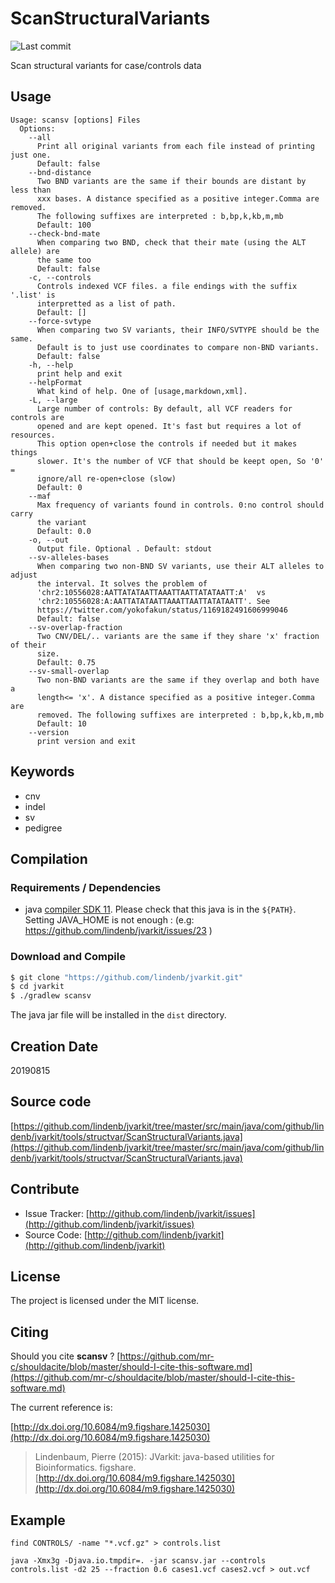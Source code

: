 # ScanStructuralVariants

![Last commit](https://img.shields.io/github/last-commit/lindenb/jvarkit.png)

Scan structural variants for case/controls data


## Usage

```
Usage: scansv [options] Files
  Options:
    --all
      Print all original variants from each file instead of printing just one.
      Default: false
    --bnd-distance
      Two BND variants are the same if their bounds are distant by less than 
      xxx bases. A distance specified as a positive integer.Comma are removed. 
      The following suffixes are interpreted : b,bp,k,kb,m,mb
      Default: 100
    --check-bnd-mate
      When comparing two BND, check that their mate (using the ALT allele) are 
      the same too
      Default: false
    -c, --controls
      Controls indexed VCF files. a file endings with the suffix '.list' is 
      interpretted as a list of path.
      Default: []
    --force-svtype
      When comparing two SV variants, their INFO/SVTYPE should be the same. 
      Default is to just use coordinates to compare non-BND variants.
      Default: false
    -h, --help
      print help and exit
    --helpFormat
      What kind of help. One of [usage,markdown,xml].
    -L, --large
      Large number of controls: By default, all VCF readers for controls are 
      opened and are kept opened. It's fast but requires a lot of resources. 
      This option open+close the controls if needed but it makes things 
      slower. It's the number of VCF that should be keept open, So '0' = 
      ignore/all re-open+close (slow)
      Default: 0
    --maf
      Max frequency of variants found in controls. 0:no control should carry 
      the variant
      Default: 0.0
    -o, --out
      Output file. Optional . Default: stdout
    --sv-alleles-bases
      When comparing two non-BND SV variants, use their ALT alleles to adjust 
      the interval. It solves the problem of  
      'chr2:10556028:AATTATATAATTAAATTAATTATATAATT:A'  vs 
      'chr2:10556028:A:AATTATATAATTAAATTAATTATATAATT'. See 
      https://twitter.com/yokofakun/status/1169182491606999046 
      Default: false
    --sv-overlap-fraction
      Two CNV/DEL/.. variants are the same if they share 'x' fraction of their 
      size. 
      Default: 0.75
    --sv-small-overlap
      Two non-BND variants are the same if they overlap and both have a 
      length<= 'x'. A distance specified as a positive integer.Comma are 
      removed. The following suffixes are interpreted : b,bp,k,kb,m,mb
      Default: 10
    --version
      print version and exit

```


## Keywords

 * cnv
 * indel
 * sv
 * pedigree


## Compilation

### Requirements / Dependencies

* java [compiler SDK 11](https://jdk.java.net/11/). Please check that this java is in the `${PATH}`. Setting JAVA_HOME is not enough : (e.g: https://github.com/lindenb/jvarkit/issues/23 )


### Download and Compile

```bash
$ git clone "https://github.com/lindenb/jvarkit.git"
$ cd jvarkit
$ ./gradlew scansv
```

The java jar file will be installed in the `dist` directory.


## Creation Date

20190815

## Source code 

[https://github.com/lindenb/jvarkit/tree/master/src/main/java/com/github/lindenb/jvarkit/tools/structvar/ScanStructuralVariants.java](https://github.com/lindenb/jvarkit/tree/master/src/main/java/com/github/lindenb/jvarkit/tools/structvar/ScanStructuralVariants.java)


## Contribute

- Issue Tracker: [http://github.com/lindenb/jvarkit/issues](http://github.com/lindenb/jvarkit/issues)
- Source Code: [http://github.com/lindenb/jvarkit](http://github.com/lindenb/jvarkit)

## License

The project is licensed under the MIT license.

## Citing

Should you cite **scansv** ? [https://github.com/mr-c/shouldacite/blob/master/should-I-cite-this-software.md](https://github.com/mr-c/shouldacite/blob/master/should-I-cite-this-software.md)

The current reference is:

[http://dx.doi.org/10.6084/m9.figshare.1425030](http://dx.doi.org/10.6084/m9.figshare.1425030)

> Lindenbaum, Pierre (2015): JVarkit: java-based utilities for Bioinformatics. figshare.
> [http://dx.doi.org/10.6084/m9.figshare.1425030](http://dx.doi.org/10.6084/m9.figshare.1425030)


## Example

```
find CONTROLS/ -name "*.vcf.gz" > controls.list

java -Xmx3g -Djava.io.tmpdir=. -jar scansv.jar --controls controls.list -d2 25 --fraction 0.6 cases1.vcf cases2.vcf > out.vcf

```


